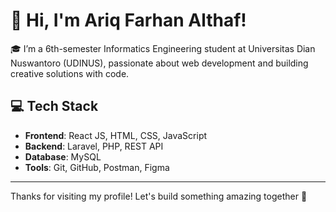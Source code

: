 # 👋 Hi, I'm Ariq Farhan Althaf!

🎓 I’m a 6th-semester Informatics Engineering student at Universitas Dian Nuswantoro (UDINUS), passionate about web development and building creative solutions with code.

## 💻 Tech Stack
- **Frontend**: React JS, HTML, CSS, JavaScript
- **Backend**: Laravel, PHP, REST API
- **Database**: MySQL
- **Tools**: Git, GitHub, Postman, Figma
  
---

Thanks for visiting my profile! Let's build something amazing together 🚀
